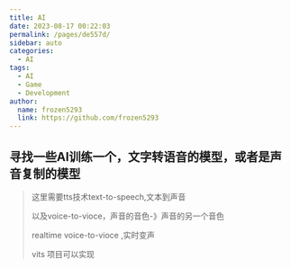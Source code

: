 ```yaml
---
title: AI
date: 2023-08-17 00:22:03
permalink: /pages/de557d/
sidebar: auto
categories:
  - AI
tags:
  - AI
  - Game
  - Development
author: 
  name: frozen5293
  link: https://github.com/frozen5293
---
```


## 寻找一些AI训练一个，文字转语音的模型，或者是声音复制的模型

> 这里需要tts技术text-to-speech,文本到声音
>
> 以及voice-to-vioce，声音的音色-》声音的另一个音色
>
> realtime voice-to-vioce ,实时变声
>
> vits 项目可以实现